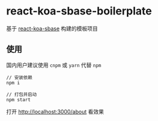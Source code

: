 # react-koa-sbase-boilerplate

基于 [react-koa-sbase](url=https://github.com/dongwenxiao/react-koa-sbase) 构建的模板项目


## 使用

国内用户建议使用 ```cnpm``` 或 ```yarn``` 代替 ```npm```


```
// 安装依赖
npm i

// 打包并启动
npm start

```

打开 [http://localhost:3000/about](http://localhost:3000/about) 看效果
